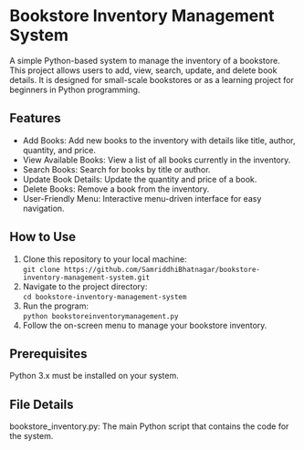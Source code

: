 # Bookstore Inventory Management System
A simple Python-based system to manage the inventory of a bookstore. This project allows users to add, view, search, update, and delete book details. It is designed for small-scale bookstores or as a learning project for beginners in Python programming.

## Features
- Add Books: Add new books to the inventory with details like title, author, quantity, and price.
- View Available Books: View a list of all books currently in the inventory.
- Search Books: Search for books by title or author.
- Update Book Details: Update the quantity and price of a book.
- Delete Books: Remove a book from the inventory.
- User-Friendly Menu: Interactive menu-driven interface for easy navigation.
## How to Use
1. Clone this repository to your local machine:  
```git clone https://github.com/SamriddhiBhatnagar/bookstore-inventory-management-system.git```
2. Navigate to the project directory:  
```cd bookstore-inventory-management-system```
3. Run the program:  
```python bookstoreinventorymanagement.py```
4. Follow the on-screen menu to manage your bookstore inventory.
## Prerequisites
Python 3.x must be installed on your system.
## File Details
bookstore_inventory.py: The main Python script that contains the code for the system.
